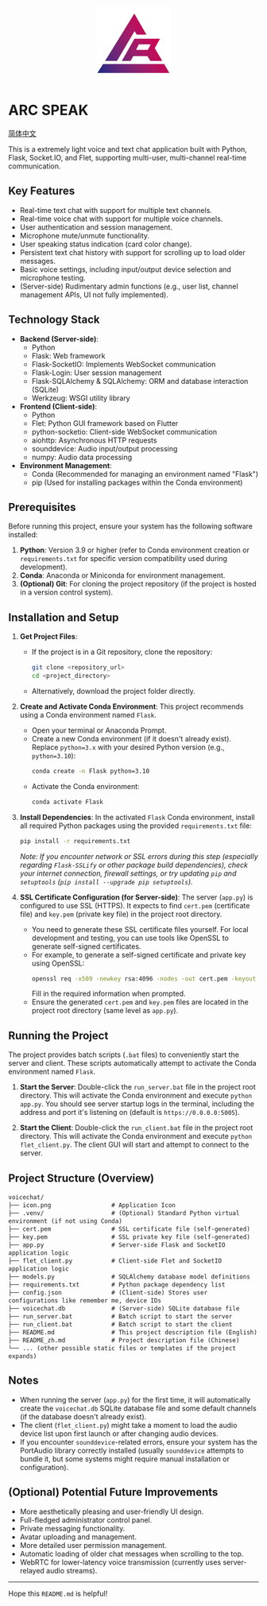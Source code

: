 <p align="center">
  <img src="assests/icon.png" alt="App Icon" width="150"/>
</p>

# ARC SPEAK

[简体中文](./README_zh.md)

This is a extremely light voice and text chat application built with Python, Flask, Socket.IO, and Flet, supporting multi-user, multi-channel real-time communication.

## Key Features

*   Real-time text chat with support for multiple text channels.
*   Real-time voice chat with support for multiple voice channels.
*   User authentication and session management.
*   Microphone mute/unmute functionality.
*   User speaking status indication (card color change).
*   Persistent text chat history with support for scrolling up to load older messages.
*   Basic voice settings, including input/output device selection and microphone testing.
*   (Server-side) Rudimentary admin functions (e.g., user list, channel management APIs, UI not fully implemented).

## Technology Stack

*   **Backend (Server-side)**:
    *   Python
    *   Flask: Web framework
    *   Flask-SocketIO: Implements WebSocket communication
    *   Flask-Login: User session management
    *   Flask-SQLAlchemy & SQLAlchemy: ORM and database interaction (SQLite)
    *   Werkzeug: WSGI utility library
*   **Frontend (Client-side)**:
    *   Python
    *   Flet: Python GUI framework based on Flutter
    *   python-socketio: Client-side WebSocket communication
    *   aiohttp: Asynchronous HTTP requests
    *   sounddevice: Audio input/output processing
    *   numpy: Audio data processing
*   **Environment Management**:
    *   Conda (Recommended for managing an environment named "Flask")
    *   pip (Used for installing packages within the Conda environment)

## Prerequisites

Before running this project, ensure your system has the following software installed:

1.  **Python**: Version 3.9 or higher (refer to Conda environment creation or `requirements.txt` for specific version compatibility used during development).
2.  **Conda**: Anaconda or Miniconda for environment management.
3.  **(Optional) Git**: For cloning the project repository (if the project is hosted in a version control system).

## Installation and Setup

1.  **Get Project Files**:
    *   If the project is in a Git repository, clone the repository:
        ```bash
        git clone <repository_url>
        cd <project_directory>
        ```
    *   Alternatively, download the project folder directly.

2.  **Create and Activate Conda Environment**:
    This project recommends using a Conda environment named `Flask`.
    *   Open your terminal or Anaconda Prompt.
    *   Create a new Conda environment (if it doesn't already exist). Replace `python=3.x` with your desired Python version (e.g., `python=3.10`):
        ```bash
        conda create -n Flask python=3.10
        ```
    *   Activate the Conda environment:
        ```bash
        conda activate Flask
        ```

3.  **Install Dependencies**:
    In the activated `Flask` Conda environment, install all required Python packages using the provided `requirements.txt` file:
    ```bash
    pip install -r requirements.txt
    ```
    *Note: If you encounter network or SSL errors during this step (especially regarding `Flask-SSLify` or other package build dependencies), check your internet connection, firewall settings, or try updating `pip` and `setuptools` (`pip install --upgrade pip setuptools`).*

4.  **SSL Certificate Configuration (for Server-side)**:
    The server (`app.py`) is configured to use SSL (HTTPS). It expects to find `cert.pem` (certificate file) and `key.pem` (private key file) in the project root directory.
    *   You need to generate these SSL certificate files yourself. For local development and testing, you can use tools like OpenSSL to generate self-signed certificates.
    *   For example, to generate a self-signed certificate and private key using OpenSSL:
        ```bash
        openssl req -x509 -newkey rsa:4096 -nodes -out cert.pem -keyout key.pem -days 365
        ```
        Fill in the required information when prompted.
    *   Ensure the generated `cert.pem` and `key.pem` files are located in the project root directory (same level as `app.py`).

## Running the Project

The project provides batch scripts (`.bat` files) to conveniently start the server and client. These scripts automatically attempt to activate the Conda environment named `Flask`.

1.  **Start the Server**:
    Double-click the `run_server.bat` file in the project root directory.
    This will activate the Conda environment and execute `python app.py`.
    You should see server startup logs in the terminal, including the address and port it's listening on (default is `https://0.0.0.0:5005`).

2.  **Start the Client**:
    Double-click the `run_client.bat` file in the project root directory.
    This will activate the Conda environment and execute `python flet_client.py`.
    The client GUI will start and attempt to connect to the server.

## Project Structure (Overview)

```
voicechat/
├── icon.png                 # Application Icon
├── .venv/                   # (Optional) Standard Python virtual environment (if not using Conda)
├── cert.pem                 # SSL certificate file (self-generated)
├── key.pem                  # SSL private key file (self-generated)
├── app.py                   # Server-side Flask and SocketIO application logic
├── flet_client.py           # Client-side Flet and SocketIO application logic
├── models.py                # SQLAlchemy database model definitions
├── requirements.txt         # Python package dependency list
├── config.json              # (Client-side) Stores user configurations like remember me, device IDs
├── voicechat.db             # (Server-side) SQLite database file
├── run_server.bat           # Batch script to start the server
├── run_client.bat           # Batch script to start the client
├── README.md                # This project description file (English)
├── README_zh.md             # Project description file (Chinese)
└── ... (other possible static files or templates if the project expands)
```

## Notes

*   When running the server (`app.py`) for the first time, it will automatically create the `voicechat.db` SQLite database file and some default channels (if the database doesn't already exist).
*   The client (`flet_client.py`) might take a moment to load the audio device list upon first launch or after changing audio devices.
*   If you encounter `sounddevice`-related errors, ensure your system has the PortAudio library correctly installed (usually `sounddevice` attempts to bundle it, but some systems might require manual installation or configuration).

## (Optional) Potential Future Improvements

*   More aesthetically pleasing and user-friendly UI design.
*   Full-fledged administrator control panel.
*   Private messaging functionality.
*   Avatar uploading and management.
*   More detailed user permission management.
*   Automatic loading of older chat messages when scrolling to the top.
*   WebRTC for lower-latency voice transmission (currently uses server-relayed audio streams).

---

Hope this `README.md` is helpful! 
